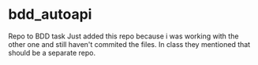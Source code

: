# bdd_autoapi
Repo to BDD task
Just added this repo because i was working with the other one and still haven't commited the files. In class they mentioned that should be a separate repo.
